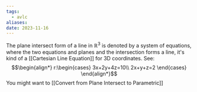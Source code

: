 ```yaml
---
tags:
  - avlc
aliases: 
date: 2023-11-16
---
```

The plane intersect form of a line in $\mathbb{R}^{3}$ is denoted by a system of equations, where the two equations and planes and the intersection forms a line, it's kind of a [[Cartesian Line Equation]] for 3D coordinates. See:
$$\begin{align*}
r:\begin{cases}
3x+2y+4z=10\\
2x+y+z=2
\end{cases}
\end{align*}$$
You might want to [[Convert from Plane Intersect to Parametric]]  